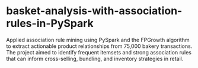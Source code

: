 # basket-analysis-with-association-rules-in-PySpark
Applied association rule mining using PySpark and the FPGrowth algorithm to extract actionable product relationships from 75,000 bakery transactions. The project aimed to identify frequent itemsets and strong association rules that can inform cross-selling, bundling, and inventory strategies in retail.
